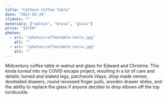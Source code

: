 ```yaml
---
title: "Calhoun Coffee Table"
date: "2021-03-20"
clients: ""
materials: ["walnut", "brass", "glass"]
price: "$2750"
photos:
  - src: "/photos/coffeetable-intro.jpg"
    alt: ""
  - src: "/photos/coffeetable-intro.jpg"
    alt: ""
---
```


Midcentury coffee table in walnut and glass for Edward and Christine. This kinda turned into my
COVID escape project, resulting in a lot of care and details: turned and staked legs, patchwork
inlays, shop made veneer, dovetailed drawers, round recessed finger pulls, wooden drawer slides,
and the ability to replace the glass if anyone decides to drop elbows off the top turnbuckle.
